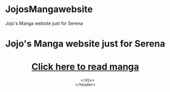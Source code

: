 # JojosMangawebsite
Jojo's Manga website just for Serena
<!DOCTYPE html>
<html>
<head>
  <div style="text-align: center;">
    <h1>Jojo's Manga website just for Serena</h1>
  </div>
</head>
<body>
  <header>
    <header>
      <div class="logo">
        <div style="text-align: center;">
          <h1>
            <a href="https://www.etsy.com/jp/market/sell_feet_pics">Click here to read manga</a>
          </h1>
        </div>
        
      </div>
    </header>
    
  </header>
  
</body>
</html>
